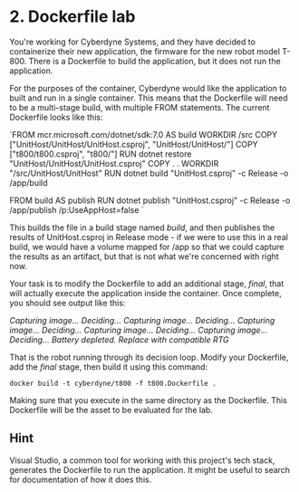 # 2. Dockerfile lab

You're working for Cyberdyne Systems, and they have decided to containerize their new application, the firmware for 
the new robot model T-800. There is a Dockerfile to build the application, but it does not run the application. 

For the purposes of the container, Cyberdyne would like the application to built and run in a single container. This means 
that the Dockerfile will need to be a multi-stage build, with multiple FROM statements. The current Dockerfile looks like this:

`FROM mcr.microsoft.com/dotnet/sdk:7.0 AS build
WORKDIR /src
COPY ["UnitHost/UnitHost/UnitHost.csproj", "UnitHost/UnitHost/"]
COPY ["t800/t800.csproj", "t800/"]
RUN dotnet restore "UnitHost/UnitHost/UnitHost.csproj"
COPY . .
WORKDIR "/src/UnitHost/UnitHost"
RUN dotnet build "UnitHost.csproj" -c Release -o /app/build

FROM build AS publish
RUN dotnet publish "UnitHost.csproj" -c Release -o /app/publish /p:UseAppHost=false
`

This builds the file in a build stage named *build*, and then publishes the results of UnitHost.csproj in Release mode - if we were to use this in a real build, 
we would have a volume mapped for /app so that we could capture the results as an artifact, but that is not what we're concerned with right now.

Your task is to modify the Dockerfile to add an additional stage, *final*, that will actually execute the application inside the container. Once complete, you should see output like this:

*Capturing image...
Deciding...
Capturing image...
Deciding...
Capturing image...
Deciding...
Capturing image...
Deciding...
Capturing image...
Deciding...
Battery depleted. Replace with compatible RTG*

That is the robot running through its decision loop. Modify your Dockerfile, add the *final* stage, then build it using this command:

`docker build -t cyberdyne/t800 -f t800.Dockerfile .`

Making sure that you execute in the same directory as the Dockerfile. This Dockerfile will be the asset to be evaluated for the lab.

## Hint

Visual Studio, a common tool for working with this project's tech stack, generates the Dockerfile to run the application. It might be useful to search for documentation of how it does this.

